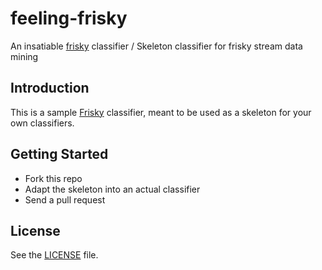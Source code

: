 # feeling-frisky

An insatiable [frisky](https://github.com/heelhook/frisky) classifier / Skeleton classifier for frisky stream data mining

## Introduction

This is a sample [Frisky](https://github.com/heelhook/frisky) classifier, meant to be used
as a skeleton for your own classifiers.

## Getting Started

  - Fork this repo
  - Adapt the skeleton into an actual classifier
  - Send a pull request

## License

  See the [LICENSE](https://github.com/heelhook/feeling-frisky/blob/master/LICENSE) file.
